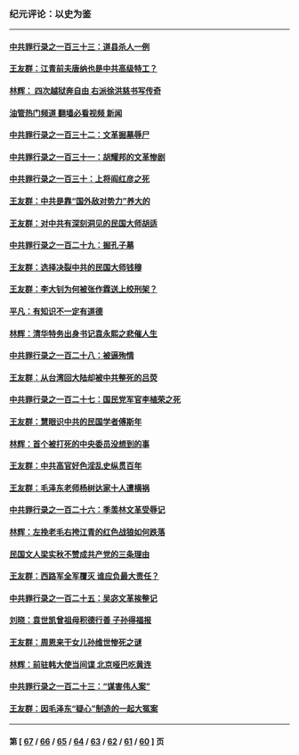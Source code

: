 ### 纪元评论：以史为鉴
---
#### [中共罪行录之一百三十三：道县杀人一例](../../pages/nsc1028/n14014033.md?06130330) 
#### [王友群：江青前夫唐纳也是中共高级特工？](../../pages/nsc1028/n14011375.md?06130330) 
#### [林辉： 四次越狱奔自由 右派徐洪慈书写传奇](../../pages/nsc1028/n14010438.md?06130330) 
#### [油管热门频道 翻墙必看视频 新闻](ok?06130330)
#### [中共罪行录之一百三十二：文革掘墓辱尸](../../pages/nsc1028/n14009626.md?06130330) 
#### [中共罪行录之一百三十一：胡耀邦的文革惨剧](../../pages/nsc1028/n14007184.md?06130330) 
#### [中共罪行录之一百三十：上将阎红彦之死](../../pages/nsc1028/n14004426.md?06130330) 
#### [王友群：中共是靠“国外敌对势力”养大的](../../pages/nsc1028/n14004284.md?06130330) 
#### [王友群：对中共有深刻洞见的民国大师胡适](../../pages/nsc1028/n14003453.md?06130330) 
#### [中共罪行录之一百二十九：掘孔子墓](../../pages/nsc1028/n14003058.md?06130330) 
#### [王友群：选择决裂中共的民国大师钱穆](../../pages/nsc1028/n14001046.md?06130330) 
#### [王友群：李大钊为何被张作霖送上绞刑架？](../../pages/nsc1028/n13999290.md?06130330) 
#### [平凡：有知识不一定有道德](../../pages/nsc1028/n13998913.md?06130330) 
#### [林辉：清华特务出身书记袁永熙之悲催人生](../../pages/nsc1028/n13997413.md?06130330) 
#### [中共罪行录之一百二十八：被逼殉情](../../pages/nsc1028/n13991056.md?06130330) 
#### [王友群：从台湾回大陆却被中共整死的吕荧](../../pages/nsc1028/n13989235.md?06130330) 
#### [中共罪行录之一百二十七：国民党军官李植荣之死](../../pages/nsc1028/n13989006.md?06130330) 
#### [王友群：慧眼识中共的民国学者傅斯年](../../pages/nsc1028/n13988371.md?06130330) 
#### [林辉：首个被打死的中央委员没想到的事](../../pages/nsc1028/n13987400.md?06130330) 
#### [王友群：中共高官好色淫乱史纵贯百年](../../pages/nsc1028/n13986035.md?06130330) 
#### [王友群：毛泽东老师杨树达家十人遭横祸](../../pages/nsc1028/n13984103.md?06130330) 
#### [中共罪行录之一百二十六：季羡林文革受辱记](../../pages/nsc1028/n13980310.md?06130330) 
#### [林辉：左挽老毛右挎江青的红色战狼如何跌落](../../pages/nsc1028/n13979615.md?06130330) 
#### [民国文人梁实秋不赞成共产党的三条理由](../../pages/nsc1028/n13979403.md?06130330) 
#### [王友群：西路军全军覆灭 谁应负最大责任？](../../pages/nsc1028/n13975235.md?06130330) 
#### [中共罪行录之一百二十五：吴宓文革挨整记](../../pages/nsc1028/n13975630.md?06130330) 
#### [刘晓：袁世凯曾祖母积德行善 子孙得福报](../../pages/nsc1028/n13975138.md?06130330) 
#### [王友群：周恩来干女儿孙维世惨死之谜](../../pages/nsc1028/n13972452.md?06130330) 
#### [林辉：前驻韩大使当间谍 北京哑巴吃黄连](../../pages/nsc1028/n13971434.md?06130330) 
#### [中共罪行录之一百二十三：“谋害伟人案”](../../pages/nsc1028/n13972044.md?06130330) 
#### [王友群：因毛泽东“疑心”制造的一起大冤案](../../pages/nsc1028/n13967794.md?06130330) 

---
#### 第 [ [67](./67.md?06130330) / [66](./66.md?06130330) / [65](./65.md?06130330) / [64](./64.md?06130330) / [63](./63.md?06130330) / [62](./62.md?06130330) / [61](./61.md?06130330) / [60](./60.md?06130330) ] 页

